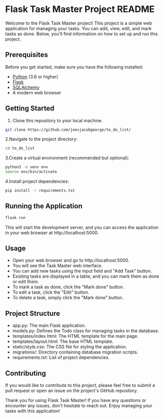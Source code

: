 # Flask Task Master Project README

Welcome to the Flask Task Master project! This project is a simple web application for managing your tasks. You can add, view, edit, and mark tasks as done. Below, you'll find information on how to set up and run this project.

## Prerequisites

Before you get started, make sure you have the following installed:

- [Python](https://www.python.org/) (3.6 or higher)
- [Flask](https://flask.palletsprojects.com/en/2.1.x/)
- [SQLAlchemy](https://www.sqlalchemy.org/)
- A modern web browser

## Getting Started

1. Clone this repository to your local machine.
```bash
git clone https://github.com/jeevjacobgeorge/to_do_list/
```
2.Navigate to the project directory:
```bash
cd to_do_list
```
3.Create a virtual environment (recommended but optional):
```bash
python3 -m venv env
source env/bin/activate
```
4.Install project dependencies:
```bash
pip install -r requirements.txt
```
## Running the Application
```bash
flask run
```
This will start the development server, and you can access the application in your web browser at http://localhost:5000.

## Usage
- Open your web browser and go to http://localhost:5000.
- You will see the Task Master web interface.
- You can add new tasks using the input field and "Add Task" button.
- Existing tasks are displayed in a table, and you can mark them as done or edit them.
- To mark a task as done, click the "Mark done" button.
- To edit a task, click the "Edit" button.
- To delete a task, simply click the "Mark done" button.
## Project Structure
- app.py: The main Flask application.
- models.py: Defines the Todo class for managing tasks in the database.
- templates/index.html: The HTML template for the main page.
- templates/layout.html: The base HTML template.
- static/style.css: The CSS file for styling the application.
- migrations/: Directory containing database migration scripts.
- requirements.txt: List of project dependencies.
## Contributing
If you would like to contribute to this project, please feel free to submit a pull request or open an issue on the project's GitHub repository.

Thank you for using Flask Task Master! If you have any questions or encounter any issues, don't hesitate to reach out. Enjoy managing your tasks with this application!




